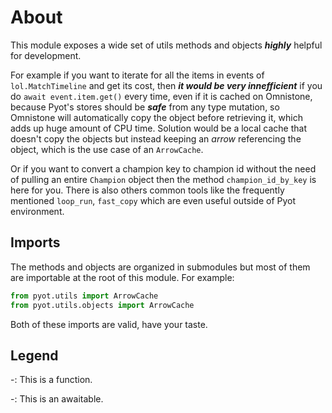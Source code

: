 # About

This module exposes a wide set of utils methods and objects **_highly_** helpful for development.

For example if you want to iterate for all the items in events of `lol.MatchTimeline` and get its cost, then **_it would be very innefficient_** if you do `await event.item.get()` every time, even if it is cached on Omnistone, because Pyot's stores should be **_safe_** from any type mutation, so Omnistone will automatically copy the object before retrieving it, which adds up huge amount of CPU time. Solution would be a local cache that doesn't copy the objects but instead keeping an _arrow_ referencing the object, which is the use case of an `ArrowCache`.

Or if you want to convert a champion key to champion id without the need of pulling an entire `Champion` object then the method `champion_id_by_key` is here for you. There is also others common tools like the frequently mentioned `loop_run`, `fast_copy` which are even useful outside of Pyot environment.

## Imports

The methods and objects are organized in submodules but most of them are importable at the root of this module. For example:
```python
from pyot.utils import ArrowCache
from pyot.utils.objects import ArrowCache
```
Both of these imports are valid, have your taste.

## Legend

-<Badge text="function" type="error" vertical="middle"/>: This is a function.

-<Badge text="awaitable" type="error" vertical="middle"/>: This is an awaitable.
